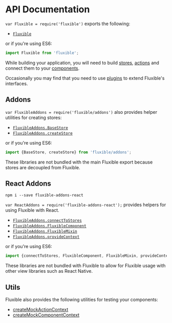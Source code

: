 # API Documentation

`var Fluxible = require('fluxible')` exports the following:

 * [`Fluxible`](Fluxible.md)


or if you're using ES6:

```js
import Fluxible from 'fluxible';
```

While building your application, you will need to build [stores](Stores.md), [actions](Actions.md) and connect them to your [components](Components.md).

Occasionally you may find that you need to use [plugins](Plugins.md) to extend Fluxible's interfaces.

## Addons

`var FluxibleAddons = require('fluxible/addons')` also provides helper utilities for creating stores:

 * [`FluxibleAddons.BaseStore`](addons/BaseStore.md)
 * [`FluxibleAddons.createStore`](addons/createStore.md)

or if you're using ES6:

```js
import {BaseStore, createStore} from 'fluxible/addons';
```

These libraries are not bundled with the main Fluxible export because stores are decoupled from Fluxible.

## React Addons

`npm i --save fluxible-addons-react`

`var ReactAddons = require('fluxible-addons-react');` provides helpers for 
using Fluxible with React.

 * [`FluxibleAddons.connectToStores`](https://github.com/yahoo/fluxible-addons-react/blob/master/docs/api/connectToStores.md)
 * [`FluxibleAddons.FluxibleComponent`](https://github.com/yahoo/fluxible-addons-react/blob/master/docs/api/FluxibleComponent.md)
 * [`FluxibleAddons.FluxibleMixin`](https://github.com/yahoo/fluxible-addons-react/blob/master/docs/api/FluxibleMixin.md)
 * [`FluxibleAddons.provideContext`](https://github.com/yahoo/fluxible-addons-react/blob/master/docs/api/provideContext.md)

or if you're using ES6:

```js
import {connectToStores, FluxibleComponent, FluxibleMixin, provideContext} from 'fluxible-addons-react';
```

These libraries are not bundled with Fluxible to allow for Fluxible usage with 
other view libraries such as React Native.

## Utils

Fluxible also provides the following utilities for testing your components:

* [createMockActionContext](Actions.md#testing)
* [createMockComponentContext](Components.md#testing)
